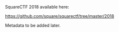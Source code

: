 SquareCTF 2018 available here:

https://github.com/square/squarectf/tree/master/2018

Metadata to be added later.
